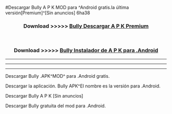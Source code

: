 #Descargar Bully  A P K MOD para ^Android gratis.la última versión[Premium]^[Sin anuncios] 6ha38



<div align="center">
<h3>Download >>>>> <a href="https://es-web.web.app/?es= Bully ">Bully  Descargar A P K Premium</a></h3><br>

<h3>Download >>>>> <a href="https://es-web.web.app/?es= Bully ">Bully  Instalador de A P K para .Android</a></h3>
</div>


----------------------------------------------------------

----------------------------------------------------------

----------------------------------------------------------

Descargar Bully  .APK^MOD^ para .Android gratis.

Descargar la aplicación. Bully  APK^El nombre es la versión para .Android.

Descargar Bully  A P K [Sin anuncios]

Descargar Bully  gratuita del mod para .Android.